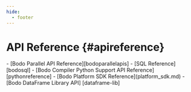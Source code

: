 ```yaml
---
hide:
  - footer
---
```


API Reference {#apireference}
=============

<div class="grid cards" markdown>
- [Bodo Parallel API Reference][bodoparallelapis]
- [SQL Reference][bodosql]
- [Bodo Compiler Python Support API Reference][pythonreference]
- [Bodo Platform SDK Reference](platform_sdk.md)
- [Bodo DataFrame Library API] [dataframe-lib]
</div>
